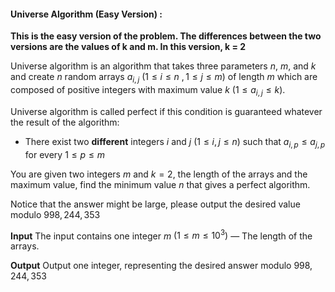 #### Universe Algorithm (Easy Version) : 

**This is the easy version of the problem. The differences between the two versions are the values of k and m. In this version, k = 2**

Universe algorithm is an algorithm that takes three parameters $n$, $m$, and $k$ and create $n$ random arrays $a_{i,j} \ (1 \le i \le n \ , 1 \le j \le m)$  of length $m$ which are composed of positive integers with maximum value $k$ $(1 \le a_{i,j} \le k )$.

Universe algorithm is called perfect if this condition is guaranteed whatever the result of the algorithm: 

* There exist two **different** integers $i$ and $j$ $(1 \le i,j \le n)$ such that $a_{i,p} \le a_{j,p}$ for every $1 \le p \le m$

You are given two integers $m$ and $k = 2$, the length of the arrays and the maximum value, find the minimum value $n$ that gives a perfect algorithm.

Notice that the answer might be large, please output the desired value modulo $998,244,353$

**Input**
The input contains one integer $m$ $(1 \le m \le 10^{3})$ — The length of the arrays.

**Output**
Output one integer, representing the desired answer modulo $998,244,353$
